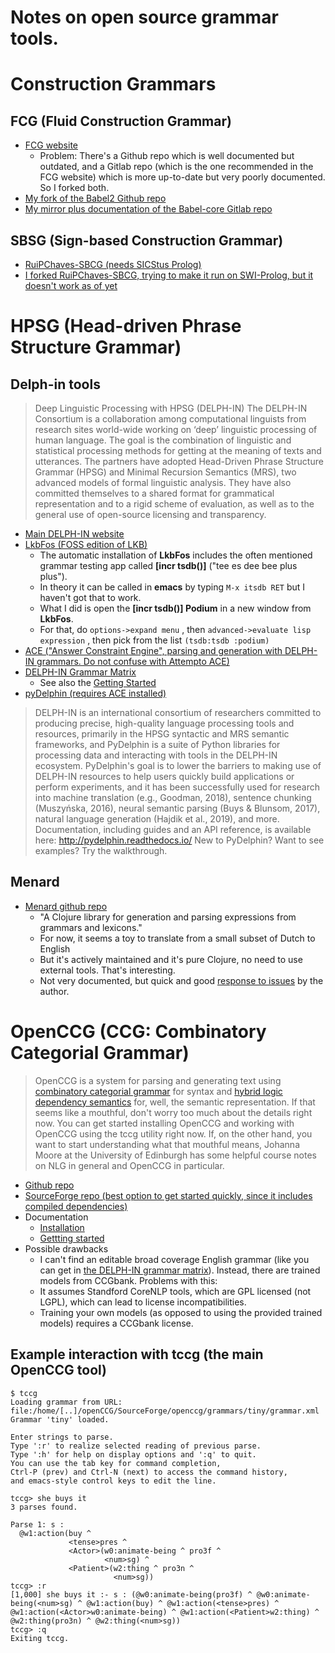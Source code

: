 Notes on open source grammar tools.
======

# Construction Grammars

## FCG (Fluid Construction Grammar)
* [FCG website](https://www.fcg-net.org/)
  * Problem: There's a Github repo which is well documented but outdated, and a Gitlab repo (which is the one recommended in the FCG website) which is more up-to-date but very poorly documented. So I forked both.
* [My fork of the Babel2 Github repo](https://github.com/martinodb/Babel2)
* [My mirror plus documentation of the Babel-core Gitlab repo](https://github.com/martinodb/babel-core)

## SBSG (Sign-based Construction Grammar)
* [RuiPChaves-SBCG (needs SICStus Prolog)](https://github.com/RuiPChaves/SBCG)
* [I forked RuiPChaves-SBCG, trying to make it run on SWI-Prolog, but it doesn't work as of yet](https://github.com/martinodb/SBCG)


# HPSG (Head-driven Phrase Structure Grammar)
## Delph-in tools
> Deep Linguistic Processing with HPSG (DELPH-IN)
> The DELPH-IN Consortium is a collaboration among computational linguists from research sites world-wide working on ‘deep’ linguistic processing of human language. The goal is the combination of linguistic and statistical processing methods for getting at the meaning of texts and utterances. The partners have adopted Head-Driven Phrase Structure Grammar (HPSG) and Minimal Recursion Semantics (MRS), two advanced models of formal linguistic analysis. They have also committed themselves to a shared format for grammatical representation and to a rigid scheme of evaluation, as well as to the general use of open-source licensing and transparency.

* [Main DELPH-IN website](http://moin.delph-in.net/wiki/FrontPage)
* [LkbFos (FOSS edition of LKB)](http://moin.delph-in.net/wiki/LkbFos)
  * The automatic installation of **LkbFos** includes the often mentioned grammar testing app called **[incr tsdb()]** ("tee es dee bee plus plus").
   * In theory it can be called in **emacs** by typing ```M-x itsdb RET``` but I haven't got that to work.
   * What I did is open the **[incr tsdb()] Podium** in a new window from **LkbFos**.
   * For that, do ```options->expand menu``` , then ```advanced->evaluate lisp expression``` , then pick from the list ```(tsdb:tsdb :podium)```
* [ACE ("Answer Constraint Engine", parsing and generation with DELPH-IN grammars. Do not confuse with Attempto ACE)](http://moin.delph-in.net/wiki/AceTop)
* [DELPH-IN Grammar Matrix](https://matrix.ling.washington.edu/customize/matrix.cgi)
  * See also the [Getting Started](http://moin.delph-in.net/wiki/MatrixGettingStarted)
* [pyDelphin (requires ACE installed)](https://github.com/delph-in/pydelphin)
 > DELPH-IN is an international consortium of researchers committed to producing precise, high-quality language processing tools and resources, primarily in the HPSG syntactic and MRS semantic frameworks, and PyDelphin is a suite of Python libraries for processing data and interacting with tools in the DELPH-IN ecosystem. PyDelphin's goal is to lower the barriers to making use of DELPH-IN resources to help users quickly build applications or perform experiments, and it has been successfully used for research into machine translation (e.g., Goodman, 2018), sentence chunking (Muszyńska, 2016), neural semantic parsing (Buys & Blunsom, 2017), natural language generation (Hajdik et al., 2019), and more.
 > Documentation, including guides and an API reference, is available here: http://pydelphin.readthedocs.io/
 > New to PyDelphin? Want to see examples? Try the walkthrough.

## Menard
* [Menard github repo](https://github.com/ekoontz/menard)
   * "A Clojure library for generation and parsing expressions from grammars and lexicons."
   * For now, it seems a toy to translate from a small subset of Dutch to English
   * But it's actively maintained and it's pure Clojure, no need to use external tools. That's interesting.
   * Not very documented, but quick and good [response to issues](https://github.com/ekoontz/menard/issues/2) by the author.



# OpenCCG (CCG: Combinatory Categorial Grammar)

> OpenCCG is a system for parsing and generating text using [combinatory categorial grammar](https://en.wikipedia.org/wiki/Combinatory_categorial_grammar) for syntax and [hybrid logic dependency semantics](https://www.aclweb.org/anthology/P02-1041/) for, well, the semantic representation.
> If that seems like a mouthful, don't worry too much about the details right now. You can get started installing OpenCCG and working with OpenCCG using the tccg utility right now.
> If, on the other hand, you want to start understanding what that mouthful means, Johanna Moore at the University of Edinburgh has some helpful course notes on NLG in general and OpenCCG in particular.


* [Github repo](https://github.com/OpenCCG/openccg)
* [SourceForge repo (best option to get started quickly, since it includes compiled dependencies)](https://sourceforge.net/projects/openccg/files/openccg/)
* Documentation
  * [Installation](https://davehowcroft.com/post/installing-openccg/)
  * [Gettting started](https://davehowcroft.com/post/getting-started-with-openccg/)
* Possible drawbacks
  * I can't find an editable broad coverage English grammar (like you can get in [the DELPH-IN grammar matrix](https://matrix.ling.washington.edu/customize/matrix.cgi)). Instead, there are trained models from CCGbank. Problems with this:
   * It assumes Standford CoreNLP tools, which are GPL licensed (not LGPL), which can lead to license incompatibilities.
   * Training your own models (as opposed to using the provided trained models) requires a CCGbank license.

## Example interaction with tccg (the main OpenCCG tool)

```
$ tccg
Loading grammar from URL: file:/home/[..]/openCCG/SourceForge/openccg/grammars/tiny/grammar.xml
Grammar 'tiny' loaded.

Enter strings to parse.
Type ':r' to realize selected reading of previous parse.
Type ':h' for help on display options and ':q' to quit.
You can use the tab key for command completion, 
Ctrl-P (prev) and Ctrl-N (next) to access the command history, 
and emacs-style control keys to edit the line.

tccg> she buys it
3 parses found.

Parse 1: s : 
  @w1:action(buy ^ 
             <tense>pres ^ 
             <Actor>(w0:animate-being ^ pro3f ^ 
                     <num>sg) ^ 
             <Patient>(w2:thing ^ pro3n ^ 
                       <num>sg))
tccg> :r
[1,000] she buys it :- s : (@w0:animate-being(pro3f) ^ @w0:animate-being(<num>sg) ^ @w1:action(buy) ^ @w1:action(<tense>pres) ^ @w1:action(<Actor>w0:animate-being) ^ @w1:action(<Patient>w2:thing) ^ @w2:thing(pro3n) ^ @w2:thing(<num>sg))
tccg> :q
Exiting tccg.
```
